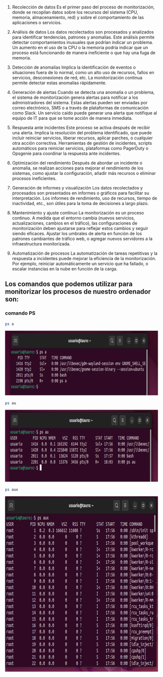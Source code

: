 1. Recolección de datos
Es el primer paso del proceso de monitorización, donde se recopilan datos sobre los recursos del sistema (CPU, memoria, almacenamiento, red) y sobre el comportamiento de las aplicaciones o servicios.

2. Análisis de datos
Los datos recolectados son procesados y analizados para identificar tendencias, patrones y anomalías. Este análisis permite detectar comportamientos inusuales que podrían indicar un problema.
Un aumento en el uso de la CPU o la memoria podría indicar que un proceso está funcionando de manera ineficiente o que hay una fuga de memoria.

3. Detección de anomalías
Implica la identificación de eventos o situaciones fuera de lo normal, como un alto uso de recursos, fallos en servicios, desconexiones de red, etc. La monitorización continua permite detectar estas anomalías rápidamente.

4. Generación de alertas
Cuando se detecta una anomalía o un problema, el sistema de monitorización genera alertas para notificar a los administradores del sistema. Estas alertas pueden ser enviadas por correo electrónico, SMS o a través de plataformas de comunicación como Slack.
Un servicio caído puede generar una alerta que notifique al equipo de IT para que se tome acción de manera inmediata.

5. Respuesta ante incidentes
Este proceso se activa después de recibir una alerta. Implica la resolución del problema identificado, que puede incluir reiniciar servicios, liberar recursos, aplicar parches, o cualquier otra acción correctiva.
Herramientas de gestión de incidentes, scripts automáticos para reiniciar servicios, plataformas como PagerDuty o Opsgenie para coordinar la respuesta ante incidentes.

6. Optimización del rendimiento
Después de abordar un incidente o anomalía, se realizan acciones para mejorar el rendimiento de los sistemas, como ajustar la configuración, añadir más recursos o eliminar procesos ineficientes.

7. Generación de informes y visualización
Los datos recolectados y procesados son presentados en informes o gráficos para facilitar su interpretación. Los informes de rendimiento, uso de recursos, tiempo de inactividad, etc., son útiles para la toma de decisiones a largo plazo.

8. Mantenimiento y ajuste continuo
La monitorización es un proceso continuo. A medida que el entorno cambia (nuevos servicios, actualizaciones, cambios en el tráfico), las configuraciones de monitorización deben ajustarse para reflejar estos cambios y seguir siendo eficaces.
Ajustar los umbrales de alerta en función de los patrones cambiantes de tráfico web, o agregar nuevos servidores a la infraestructura monitorizada.

9. Automatización de procesos
La automatización de tareas repetitivas y la respuesta a incidentes puede mejorar la eficiencia de la monitorización. Por ejemplo, reiniciar automáticamente un servicio que ha fallado, o escalar instancias en la nube en función de la carga.

## Los comandos que podemos utilizar para monitorizar los procesos de nuestro ordenador son:

### comando PS


```bash	
ps a
```
![psa](imagenes/img1.PNG)
```bash	
ps au
```
![psa](imagenes/img2.PNG)
```bash	
ps aux
```
![psa](imagenes/img3.PNG)
 ```bash
